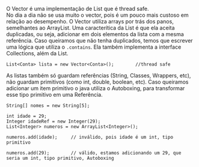 O Vector é uma implementação de List que é thread safe.<br>
No dia a dia não se usa muito o vector, pois é um pouco mais custoso em relação ao desempenho. O Vector utiliza arrays por trás dos panos, semelhantes ao ArrayList. Uma caracterítica da List é que ela aceita duplicadas, ou seja, adicionar em dois elementos da lista com a mesma referência. Caso queiramos que não tenha duplicados, temos que escrever uma lógica que utiliza o `.contains`. Ela também implementa a interface Collections, além da List.
```
List<Conta> lista = new Vector<Conta>();        //thread safe
```
As listas também só guardam referências (String, Classes, Wrappers, etc), não guardam primitivos (como int, double, boolean, etc). Caso queiramos adicionar um item primitivo o java utiliza o Autoboxing, para transformar esse tipo primitivo em uma Referência.
```
String[] nomes = new String[5];

int idade = 29;
Integer idadeRef = new Integer(29);
List<Integer> numeros = new ArrayList<Integer>();

numeros.add(idade);     // inválido, pois idade é um int, tipo primitivo

numeros.add(29);        // válido, estamos adicionando um 29, que seria um int, tipo primitivo, Autoboxing
```